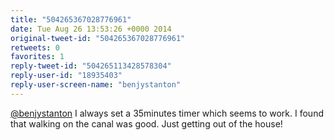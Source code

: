 ```yaml
---
title: "504265367028776961"
date: Tue Aug 26 13:53:26 +0000 2014
original-tweet-id: "504265367028776961"
retweets: 0
favorites: 1
reply-tweet-id: "504265113428578304"
reply-user-id: "18935403"
reply-user-screen-name: "benjystanton"
---
```

<a href="https://twitter.com/benjystanton">@benjystanton</a> I always set a 35minutes timer which seems to work. I found that walking on the canal was good. Just getting out of the house!
